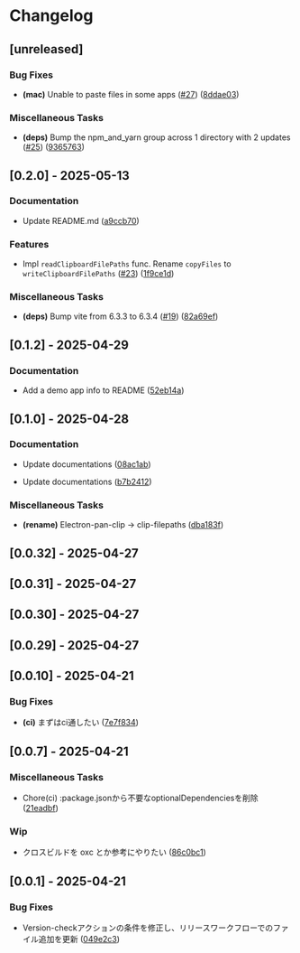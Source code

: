 # Changelog
## [unreleased]

### Bug Fixes



- **(mac)** Unable to paste files in some apps ([#27](https://github.com/tktcorporation/clip-filepaths/issues/27)) ([8ddae03](https://github.com/tktcorporation/clip-filepaths/commit/8ddae034428b7d438b64c01882ef634d95ab104e))

### Miscellaneous Tasks



- **(deps)** Bump the npm_and_yarn group across 1 directory with 2 updates ([#25](https://github.com/tktcorporation/clip-filepaths/issues/25)) ([9365763](https://github.com/tktcorporation/clip-filepaths/commit/93657637b158388c48a6e6e8ec7329bdbb5c4fe3))

## [0.2.0] - 2025-05-13

### Documentation



- Update README.md ([a9ccb70](https://github.com/tktcorporation/clip-filepaths/commit/a9ccb704eee79e838b2d141dd25f128312393cce))

### Features



- Impl `readClipboardFilePaths` func. Rename `copyFiles` to `writeClipboardFilePaths` ([#23](https://github.com/tktcorporation/clip-filepaths/issues/23)) ([1f9ce1d](https://github.com/tktcorporation/clip-filepaths/commit/1f9ce1d0966d1d7db61fd218f82daf517dd249e3))

### Miscellaneous Tasks



- **(deps)** Bump vite from 6.3.3 to 6.3.4 ([#19](https://github.com/tktcorporation/clip-filepaths/issues/19)) ([82a69ef](https://github.com/tktcorporation/clip-filepaths/commit/82a69ef05d466340eca67c29c1860c1dac02a9d3))

## [0.1.2] - 2025-04-29

### Documentation



- Add a demo app info to README ([52eb14a](https://github.com/tktcorporation/clip-filepaths/commit/52eb14a76d464829c9abbf3bacd6d50f39d63eee))

## [0.1.0] - 2025-04-28

### Documentation



- Update documentations ([08ac1ab](https://github.com/tktcorporation/clip-filepaths/commit/08ac1ab3f97b6219f3902c349e1a0a6b62e11c0f))


- Update documentations ([b7b2412](https://github.com/tktcorporation/clip-filepaths/commit/b7b2412137686cccafd2650cd1f71eeb8f385a0f))

### Miscellaneous Tasks



- **(rename)** Electron-pan-clip -> clip-filepaths ([dba183f](https://github.com/tktcorporation/clip-filepaths/commit/dba183f0082f4db8f66d532b4860195baedcf1ca))

## [0.0.32] - 2025-04-27

## [0.0.31] - 2025-04-27

## [0.0.30] - 2025-04-27

## [0.0.29] - 2025-04-27

## [0.0.10] - 2025-04-21

### Bug Fixes



- **(ci)** まずはci通したい ([7e7f834](https://github.com/tktcorporation/clip-filepaths/commit/7e7f834b6b4c55eb26924b8e49bb6150151fd1e2))

## [0.0.7] - 2025-04-21

### Miscellaneous Tasks



- Chore(ci) :package.jsonから不要なoptionalDependenciesを削除 ([21eadbf](https://github.com/tktcorporation/clip-filepaths/commit/21eadbfdcc8819f574e20259b66e3ab49cc9d9cf))

### Wip



- クロスビルドを oxc とか参考にやりたい ([86c0bc1](https://github.com/tktcorporation/clip-filepaths/commit/86c0bc14960fe96c9d2a74d436f8fdf6f0f971df))

## [0.0.1] - 2025-04-21

### Bug Fixes



- Version-checkアクションの条件を修正し、リリースワークフローでのファイル追加を更新 ([049e2c3](https://github.com/tktcorporation/clip-filepaths/commit/049e2c39bc5a96bbd2ac28aa8bbb136b983e2d2e))

<!-- generated by git-cliff -->
